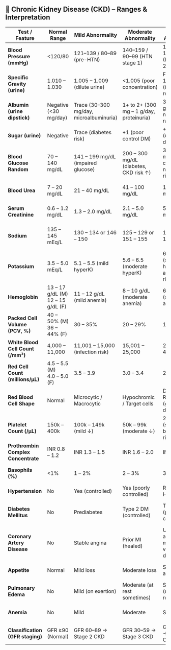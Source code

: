 ## 🧾 Chronic Kidney Disease (CKD) – Ranges & Interpretation

| **Test / Feature**                  | **Normal Range**                      | **Mild Abnormality**                    | **Moderate Abnormality**                 | **Severe Abnormality**                           | **Critical / End-stage CKD**                                   |
| ----------------------------------- | ------------------------------------- | --------------------------------------- | ---------------------------------------- | ------------------------------------------------ | -------------------------------------------------------------- |
| **Blood Pressure (mmHg)**           | <120/80                               | 121–139 / 80–89 (pre-HTN)               | 140–159 / 90–99 (HTN stage 1)            | 160–179 / 100–109 (HTN stage 2)                  | ≥180/110 (hypertensive emergency, CKD risk ↑↑)                 |
| **Specific Gravity (urine)**        | 1.010 – 1.030                         | 1.005 – 1.009 (dilute urine)            | <1.005 (poor concentration)              | Fixed at 1.010 (isosthenuria, renal failure)     | Persistent low SG in CKD                                       |
| **Albumin (urine dipstick)**        | Negative (<30 mg/day)                 | Trace (30–300 mg/day, microalbuminuria) | 1+ to 2+ (300 mg – 1 g/day, proteinuria) | 3+ to 4+ (>1 g/day, nephrotic range)             | Persistent heavy proteinuria → progressive CKD                 |
| **Sugar (urine)**                   | Negative                              | Trace (diabetes risk)                   | +1 (poor control DM)                     | +2 to +3 (uncontrolled diabetes)                 | +4 (advanced diabetic nephropathy)                             |
| **Blood Glucose Random**            | 70 – 140 mg/dL                        | 141 – 199 mg/dL (impaired glucose)      | 200 – 300 mg/dL (diabetes, CKD risk ↑)   | 301 – 400 mg/dL (poor control, nephropathy risk) | >400 mg/dL (emergency, DKA/HHS risk + kidney stress)           |
| **Blood Urea**                      | 7 – 20 mg/dL                          | 21 – 40 mg/dL                           | 41 – 100 mg/dL                           | 101 – 200 mg/dL                                  | >200 mg/dL (severe uremia, end-stage CKD)                      |
| **Serum Creatinine**                | 0.6 – 1.2 mg/dL                       | 1.3 – 2.0 mg/dL                         | 2.1 – 5.0 mg/dL                          | 5.1 – 10 mg/dL                                   | >10 mg/dL (renal failure, dialysis required)                   |
| **Sodium**                          | 135 – 145 mEq/L                       | 130 – 134 or 146 – 150                  | 125 – 129 or 151 – 155                   | 120 – 124 or 156 – 160                           | <120 or >160 (life-threatening, fluid-electrolyte imbalance)   |
| **Potassium**                       | 3.5 – 5.0 mEq/L                       | 5.1 – 5.5 (mild hyperK)                 | 5.6 – 6.5 (moderate hyperK)              | 6.6 – 7.5 (severe hyperK, arrhythmia risk)       | >7.5 (emergency, cardiac arrest risk)                          |
| **Hemoglobin**                      | 13 – 17 g/dL (M) <br>12 – 15 g/dL (F) | 11 – 12 g/dL (mild anemia)              | 8 – 10 g/dL (moderate anemia)            | 6 – 7 g/dL (severe anemia)                       | <6 g/dL (critical, transfusion usually needed)                 |
| **Packed Cell Volume (PCV, %)**     | 40 – 50% (M) <br>36 – 44% (F)         | 30 – 35%                                | 20 – 29%                                 | 15 – 19%                                         | <15% (life-threatening anemia)                                 |
| **White Blood Cell Count (/mm³)**   | 4,000 – 11,000                        | 11,001 – 15,000 (infection risk)        | 15,001 – 25,000                          | 25,001 – 40,000                                  | >40,000 (severe infection, sepsis risk)                        |
| **Red Cell Count (millions/µL)**    | 4.5 – 5.5 (M) <br>4.0 – 5.0 (F)       | 3.5 – 3.9                               | 3.0 – 3.4                                | 2.0 – 2.9                                        | <2.0 (critical anemia)                                         |
| **Red Blood Cell Shape**            | Normal                                | Microcytic / Macrocytic                 | Hypochromic / Target cells               | Dysmorphic RBC (glomerular disease)              | Persistent RBC abnormalities in CKD                            |
| **Platelet Count (/µL)**            | 150k – 400k                           | 100k – 149k (mild ↓)                    | 50k – 99k (moderate ↓)                   | 20k – 49k (severe ↓, bleeding risk)              | <20k (critical, spontaneous bleeding)                          |
| **Prothrombin Complex Concentrate** | INR 0.8 – 1.2                         | INR 1.3 – 1.5                           | INR 1.6 – 2.0                            | INR 2.1 – 3.0                                    | >3.0 (very high bleeding risk in CKD)                          |
| **Basophils (%)**                   | <1%                                   | 1 – 2%                                  | 2 – 3%                                   | 3 – 4%                                           | >4% (advanced allergic/hematologic disorder)                   |
| **Hypertension**                    | No                                    | Yes (controlled)                        | Yes (poorly controlled)                  | Resistant HTN                                    | Malignant HTN (accelerates CKD)                                |
| **Diabetes Mellitus**               | No                                    | Prediabetes                             | Type 2 DM (controlled)                   | Type 2 DM (poor control)                         | Long-standing DM with complications (nephropathy, retinopathy) |
| **Coronary Artery Disease**         | No                                    | Stable angina                           | Prior MI (healed)                        | Unstable angina / multiple vessel disease        | Severe heart failure with CKD                                  |
| **Appetite**                        | Normal                                | Mild loss                               | Moderate loss                            | Severe anorexia                                  | Persistent anorexia (uremia, advanced CKD)                     |
| **Pulmonary Edema**                 | No                                    | Mild (on exertion)                      | Moderate (at rest sometimes)             | Severe (resting, requires O2)                    | Refractory pulmonary edema (dialysis required)                 |
| **Anemia**                          | No                                    | Mild                                    | Moderate                                 | Severe                                           | Life-threatening (requires transfusion/ESKD)                   |
| **Classification (GFR staging)**    | GFR ≥90 (Normal)                      | GFR 60–89 → Stage 2 CKD                 | GFR 30–59 → Stage 3 CKD                  | GFR 15–29 → Stage 4 CKD                          | GFR <15 → Stage 5 CKD (End-stage, dialysis/transplant)         |

